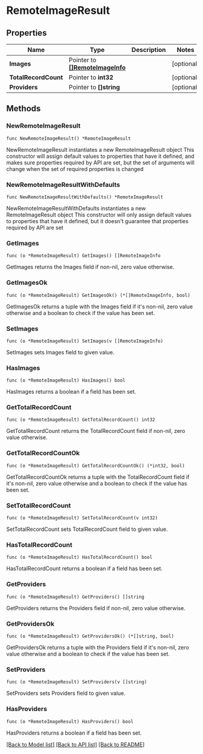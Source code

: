 # RemoteImageResult

## Properties

Name | Type | Description | Notes
------------ | ------------- | ------------- | -------------
**Images** | Pointer to [**[]RemoteImageInfo**](RemoteImageInfo.md) |  | [optional] 
**TotalRecordCount** | Pointer to **int32** |  | [optional] 
**Providers** | Pointer to **[]string** |  | [optional] 

## Methods

### NewRemoteImageResult

`func NewRemoteImageResult() *RemoteImageResult`

NewRemoteImageResult instantiates a new RemoteImageResult object
This constructor will assign default values to properties that have it defined,
and makes sure properties required by API are set, but the set of arguments
will change when the set of required properties is changed

### NewRemoteImageResultWithDefaults

`func NewRemoteImageResultWithDefaults() *RemoteImageResult`

NewRemoteImageResultWithDefaults instantiates a new RemoteImageResult object
This constructor will only assign default values to properties that have it defined,
but it doesn't guarantee that properties required by API are set

### GetImages

`func (o *RemoteImageResult) GetImages() []RemoteImageInfo`

GetImages returns the Images field if non-nil, zero value otherwise.

### GetImagesOk

`func (o *RemoteImageResult) GetImagesOk() (*[]RemoteImageInfo, bool)`

GetImagesOk returns a tuple with the Images field if it's non-nil, zero value otherwise
and a boolean to check if the value has been set.

### SetImages

`func (o *RemoteImageResult) SetImages(v []RemoteImageInfo)`

SetImages sets Images field to given value.

### HasImages

`func (o *RemoteImageResult) HasImages() bool`

HasImages returns a boolean if a field has been set.

### GetTotalRecordCount

`func (o *RemoteImageResult) GetTotalRecordCount() int32`

GetTotalRecordCount returns the TotalRecordCount field if non-nil, zero value otherwise.

### GetTotalRecordCountOk

`func (o *RemoteImageResult) GetTotalRecordCountOk() (*int32, bool)`

GetTotalRecordCountOk returns a tuple with the TotalRecordCount field if it's non-nil, zero value otherwise
and a boolean to check if the value has been set.

### SetTotalRecordCount

`func (o *RemoteImageResult) SetTotalRecordCount(v int32)`

SetTotalRecordCount sets TotalRecordCount field to given value.

### HasTotalRecordCount

`func (o *RemoteImageResult) HasTotalRecordCount() bool`

HasTotalRecordCount returns a boolean if a field has been set.

### GetProviders

`func (o *RemoteImageResult) GetProviders() []string`

GetProviders returns the Providers field if non-nil, zero value otherwise.

### GetProvidersOk

`func (o *RemoteImageResult) GetProvidersOk() (*[]string, bool)`

GetProvidersOk returns a tuple with the Providers field if it's non-nil, zero value otherwise
and a boolean to check if the value has been set.

### SetProviders

`func (o *RemoteImageResult) SetProviders(v []string)`

SetProviders sets Providers field to given value.

### HasProviders

`func (o *RemoteImageResult) HasProviders() bool`

HasProviders returns a boolean if a field has been set.


[[Back to Model list]](../README.md#documentation-for-models) [[Back to API list]](../README.md#documentation-for-api-endpoints) [[Back to README]](../README.md)


